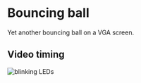 # Bouncing ball

Yet another bouncing ball on a VGA screen.

## Video timing

![blinking LEDs](https://res.cloudinary.com/kovagoz/image/upload/s--BI24V8bJ--/c_scale,w_700/v1630359601/github/fpga_ball_timing.png)
